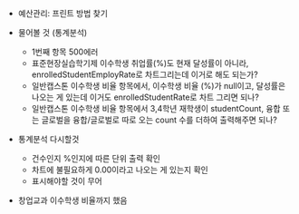 - 예산관리: 프린트 방법 찾기


- 물어볼 것 (통계분석)
	- 1번째 항목 500에러
	- 표준현장실습학기제 이수학생 취업률(%)도 현재 달성률이 아니라, enrolledStudentEmployRate로 차트그리는데 이거로 해도 되는가?
	- 일반캡스톤 이수학생 비율 항목에서, 이수학생 비율 (%)가 null이고, 달성률은 나오는 게 있는데 이거도 enrolledStudentRate로 차트 그리면 되나?
	- 일반캡스톤 이수학생 비율 항목에서 3,4학년 재학생이 studentCount, 융합 또는 글로벌을 융합/글로벌로 따로 오는 count 수를 더하여 출력해주면 되나?

- 통계분석 다시할것
	- 건수인지 %인지에 따른 단위 출력 확인
	- 차트에 불필요하게 0.00이라고 나오는 게 있는지 확인
	- 표시해야할 것이 무어

- 창업교과 이수학생 비율까지 했음